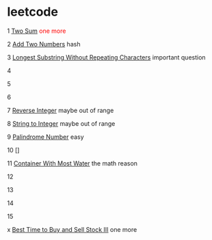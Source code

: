 # leetcode
1 [Two Sum](https://leetcode.com/problems/two-sum/) <font color=red> one more </font>

2 [Add Two Numbers]() hash

3 [Longest Substring Without Repeating Characters](https://leetcode.com/problems/longest-substring-without-repeating-characters/) important question

4 

5  

6  

7 [Reverse Integer]() maybe out of range

8 [String to Integer]() maybe out of range

9 [Palindrome Number]() easy

10 []

11 [Container With Most Water](https://leetcode.com/problems/container-with-most-water/) the math reason

12 

13 

14 

15 

x [Best Time to Buy and Sell Stock III](https://leetcode.com/problems/best-time-to-buy-and-sell-stock-iii/) one more


